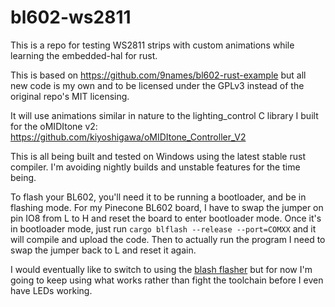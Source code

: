 # bl602-ws2811
This is a repo for testing WS2811 strips with custom animations while learning the embedded-hal for rust. 

This is based on https://github.com/9names/bl602-rust-example but all new code is my own and to be licensed under the GPLv3 instead of the original repo's MIT licensing.

It will use animations similar in nature to the lighting_control C library I built for the oMIDItone v2: https://github.com/kiyoshigawa/oMIDItone_Controller_V2

This is all being built and tested on Windows using the latest stable rust compiler. I'm avoiding nightly builds and unstable features for the time being.

To flash your BL602, you'll need it to be running a bootloader, and be in flashing mode. For my Pinecone BL602 board, I have to swap the jumper on pin IO8 from L to H and reset the board to enter bootloader mode. Once it's in bootloader mode, just run `cargo blflash --release --port=COMXX` and it will compile and upload the code. Then to actually run the program I need to swap the jumper back to L and reset it again.

I would eventually like to switch to using the [blash flasher](https://github.com/bjoernQ/blash) but for now I'm going to keep using what works rather than fight the toolchain before I even have LEDs working.
